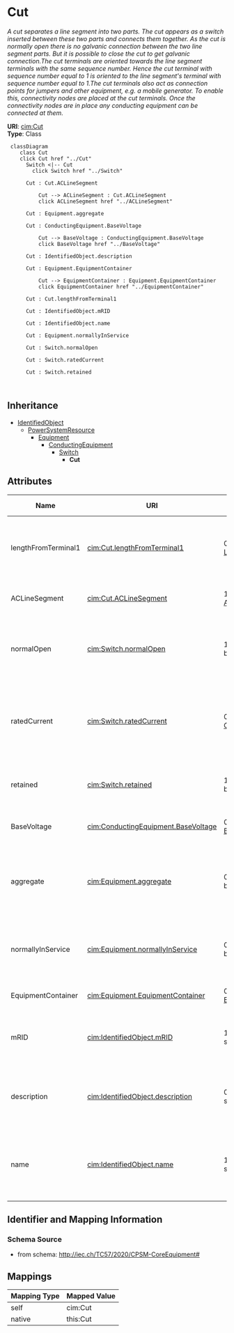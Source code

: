 # Cut


_A cut separates a line segment into two parts. The cut appears as a switch inserted between these two parts and connects them together. As the cut is normally open there is no galvanic connection between the two line segment parts. But it is possible to close the cut to get galvanic connection.The cut terminals are oriented towards the line segment terminals with the same sequence number. Hence the cut terminal with sequence number equal to 1 is oriented to the line segment's terminal with sequence number equal to 1.The cut terminals also act as connection points for jumpers and other equipment, e.g. a mobile generator. To enable this, connectivity nodes are placed at the cut terminals. Once the connectivity nodes are in place any conducting equipment can be connected at them._





**URI**: [cim:Cut](http://iec.ch/TC57/CIM100#Cut)<br />
**Type**: Class




```mermaid
 classDiagram
    class Cut
    click Cut href "../Cut"
      Switch <|-- Cut
        click Switch href "../Switch"
      
      Cut : Cut.ACLineSegment
        
          Cut --> ACLineSegment : Cut.ACLineSegment
          click ACLineSegment href "../ACLineSegment"
        
      Cut : Equipment.aggregate
        
      Cut : ConductingEquipment.BaseVoltage
        
          Cut --> BaseVoltage : ConductingEquipment.BaseVoltage
          click BaseVoltage href "../BaseVoltage"
        
      Cut : IdentifiedObject.description
        
      Cut : Equipment.EquipmentContainer
        
          Cut --> EquipmentContainer : Equipment.EquipmentContainer
          click EquipmentContainer href "../EquipmentContainer"
        
      Cut : Cut.lengthFromTerminal1
        
      Cut : IdentifiedObject.mRID
        
      Cut : IdentifiedObject.name
        
      Cut : Equipment.normallyInService
        
      Cut : Switch.normalOpen
        
      Cut : Switch.ratedCurrent
        
      Cut : Switch.retained
        
      
```





## Inheritance
* [IdentifiedObject](IdentifiedObject.md)
    * [PowerSystemResource](PowerSystemResource.md)
        * [Equipment](Equipment.md)
            * [ConductingEquipment](ConductingEquipment.md)
                * [Switch](Switch.md)
                    * **Cut**



## Attributes


| Name | URI | Cardinality and Range | Description | Inheritance |
| ---  | --- | --- | --- | --- |
| lengthFromTerminal1 | [cim:Cut.lengthFromTerminal1](http://iec.ch/TC57/CIM100#Cut.lengthFromTerminal1) | 0..1 <br />  [Length](Length.md)  | The length to the place where the cut is located starting from side one of th... | direct |
| ACLineSegment | [cim:Cut.ACLineSegment](http://iec.ch/TC57/CIM100#Cut.ACLineSegment) | 1 <br />  [ACLineSegment](ACLineSegment.md)  | The line segment to which the cut is applied | direct |
| normalOpen | [cim:Switch.normalOpen](http://iec.ch/TC57/CIM100#Switch.normalOpen) | 1 <br />  boolean  | The attribute is used in cases when no Measurement for the status value is pr... | [Switch](Switch.md) |
| ratedCurrent | [cim:Switch.ratedCurrent](http://iec.ch/TC57/CIM100#Switch.ratedCurrent) | 0..1 <br />  [CurrentFlow](CurrentFlow.md)  | The maximum continuous current carrying capacity in amps governed by the devi... | [Switch](Switch.md) |
| retained | [cim:Switch.retained](http://iec.ch/TC57/CIM100#Switch.retained) | 1 <br />  boolean  | Branch is retained in the topological solution | [Switch](Switch.md) |
| BaseVoltage | [cim:ConductingEquipment.BaseVoltage](http://iec.ch/TC57/CIM100#ConductingEquipment.BaseVoltage) | 0..1 <br />  [BaseVoltage](BaseVoltage.md)  | Base voltage of this conducting equipment | [ConductingEquipment](ConductingEquipment.md) |
| aggregate | [cim:Equipment.aggregate](http://iec.ch/TC57/CIM100#Equipment.aggregate) | 0..1 <br />  boolean  | The aggregate flag provides an alternative way of representing an aggregated ... | [Equipment](Equipment.md) |
| normallyInService | [cim:Equipment.normallyInService](http://iec.ch/TC57/CIM100#Equipment.normallyInService) | 0..1 <br />  boolean  | Specifies the availability of the equipment under normal operating conditions | [Equipment](Equipment.md) |
| EquipmentContainer | [cim:Equipment.EquipmentContainer](http://iec.ch/TC57/CIM100#Equipment.EquipmentContainer) | 0..1 <br />  [EquipmentContainer](EquipmentContainer.md)  | Container of this equipment | [Equipment](Equipment.md) |
| mRID | [cim:IdentifiedObject.mRID](http://iec.ch/TC57/CIM100#IdentifiedObject.mRID) | 1 <br />  string  | Master resource identifier issued by a model authority | [IdentifiedObject](IdentifiedObject.md) |
| description | [cim:IdentifiedObject.description](http://iec.ch/TC57/CIM100#IdentifiedObject.description) | 0..1 <br />  string  | The description is a free human readable text describing or naming the object | [IdentifiedObject](IdentifiedObject.md) |
| name | [cim:IdentifiedObject.name](http://iec.ch/TC57/CIM100#IdentifiedObject.name) | 1 <br />  string  | The name is any free human readable and possibly non unique text naming the o... | [IdentifiedObject](IdentifiedObject.md) |









## Identifier and Mapping Information







### Schema Source


* from schema: http://iec.ch/TC57/2020/CPSM-CoreEquipment#





## Mappings

| Mapping Type | Mapped Value |
| ---  | ---  |
| self | cim:Cut |
| native | this:Cut |




